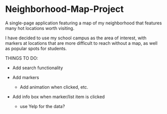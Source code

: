 # Neighborhood-Map-Project
A single-page application featuring a map of my neighborhood that features many hot locations worth visiting. 

I have decided to use my school campus as the area of interest, with markers at locations that are more difficult to reach without a map, as well as popular spots for students.


THINGS TO DO:

- Add search functionality

- Add markers
	- Add animation when clicked, etc.

- Add info box when marker/list item is clicked
	- use Yelp for the data?
